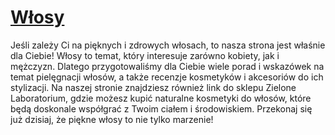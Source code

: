 # [Włosy](https://zielonelaboratorium.pl/sklep/wlosy/)

Jeśli zależy Ci na pięknych i zdrowych włosach, to nasza strona jest właśnie dla Ciebie! Włosy to temat, który interesuje zarówno kobiety, jak i mężczyzn. Dlatego przygotowaliśmy dla Ciebie wiele porad i wskazówek na temat pielęgnacji włosów, a także recenzje kosmetyków i akcesoriów do ich stylizacji. Na naszej stronie znajdziesz również link do sklepu Zielone Laboratorium, gdzie możesz kupić naturalne kosmetyki do włosów, które będą doskonale współgrać z Twoim ciałem i środowiskiem. Przekonaj się już dzisiaj, że piękne włosy to nie tylko marzenie!